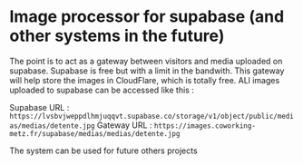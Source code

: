 # Image processor for supabase (and other systems in the future)
The point is to act as a gateway between visitors and media uploaded on supabase. Supabase is free but with a limit in the bandwith. This gateway will help store the images in CloudFlare, which is totally free. ALl images uploaded to supabase can be accessed like this : 


Supabase URL : `https://lvsbvjweppdlhmjuqqvt.supabase.co/storage/v1/object/public/medias/medias/detente.jpg`
Gateway URL : `https://images.coworking-metz.fr/supabase/medias/medias/detente.jpg`


The system can be used for future others projects